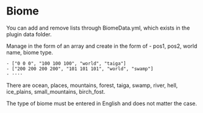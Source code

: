 # Biome
You can add and remove lists through BiomeData.yml, which exists in the plugin data folder.

Manage in the form of an array and create in the form of - pos1, pos2, world name, biome type.
```
- ["0 0 0", "100 100 100", "world", "taiga"]
- ["200 200 200 200", "101 101 101", "world", "swamp"]
- ····
```

There are ocean, places, mountains, forest, taiga, swamp, river, hell, ice_plains, small_mountains, birch_fost.

The type of biome must be entered in English and does not matter the case.
